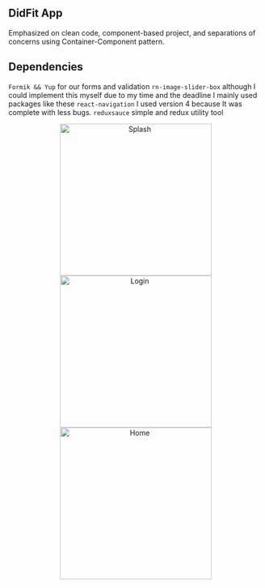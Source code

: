 ## DidFit App

Emphasized on clean code, component-based project, and separations of concerns using Container-Component pattern.

## Dependencies

`Formik && Yup` for our forms and validation
`rn-image-slider-box` although I could implement this myself due to my time and the deadline I mainly used packages like these
`react-navigation` I used version 4 because It was complete with less bugs.
`reduxsauce` simple and redux utility tool
<p align="center">
  <img src="http://uupload.ir/files/rcu2_simulator_screen_shot_-_iphone_11_-_2020-08-09_at_11.51.22.png" width="300" title="Splash">
  <img src="http://uupload.ir/files/7edz_simulator_screen_shot_-_iphone_11_-_2020-08-09_at_11.51.28.png" width="300" alt="Login">
  <img src="http://uupload.ir/files/h2k5_simulator_screen_shot_-_iphone_11_-_2020-08-09_at_11.51.18.png" width="300" alt="Home">
</p>
